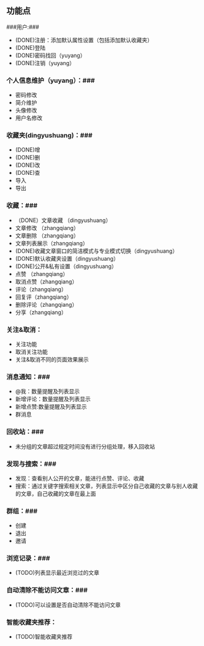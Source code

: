 ## 功能点 ##

###用户:###

- (DONE)注册：添加默认属性设置（包括添加默认收藏夹）</font>
- (DONE)登陆
- (DONE)密码找回（yuyang）
- (DONE)注销（yuyang）

### 个人信息维护（yuyang）：###

- 密码修改
- 简介维护
- 头像修改
- 用户名修改

### 收藏夹(dingyushuang)：###

- (DONE)增
- (DONE)删
- (DONE)改
- (DONE)查
- 导入
- 导出

### 收藏：###

- （DONE）文章收藏 （dingyushuang）
- 文章修改 （zhangqiang）
- 文章删除 （zhangqiang）
- 文章列表展示（zhangqiang）
- (DONE)收藏文章窗口的简洁模式与专业模式切换（dingyushuang）
- (DONE)默认收藏夹设置（dingyushuang）
- (DONE)公开&私有设置（dingyushuang）
- 点赞 （zhangqiang）
- 取消点赞（zhangqiang）
- 评论（zhangqiang）
- 回复评（zhangqiang）
- 删除评论（zhangqiang）
- 分享（zhangqiang）

### 关注&取消： ###

- 关注功能
- 取消关注功能
- 关注&取消不同的页面效果展示

### 消息通知：###

- @我：数量提醒及列表显示
- 新增评论：数量提醒及列表显示
- 新增点赞:数量提醒及列表显示
- 群消息

### 回收站：###

- 未分组的文章超过规定时间没有进行分组处理，移入回收站

### 发现与搜索：###

- 发现：查看别人公开的文章，能进行点赞、评论、收藏
- 搜索：通过关键字搜索相关文章，列表显示中区分自己收藏的文章与别人收藏的文章，自己收藏的文章在最上面

### 群组：###

- 创建
- 退出
- 邀请

### 浏览记录：###

- (TODO)列表显示最近浏览过的文章

### 自动清除不能访问文章：###

- (TODO)可以设置是否自动清除不能访问文章

### 智能收藏夹推荐： ###

- (TODO)智能收藏夹推荐
